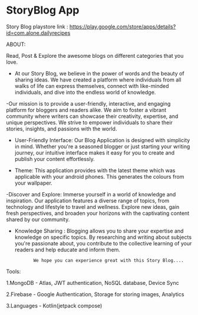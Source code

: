 # StoryBlog App

Story Blog playstore link : 
https://play.google.com/store/apps/details?id=com.alone.dailyrecipes

ABOUT:

Read, Post & Explore the awesome blogs on different categories that you love.

- At our Story Blog, we believe in the power of words and the beauty of sharing ideas. We have created a platform where individuals from all walks of life can express themselves, connect with like-minded individuals, and dive into the endless world of knowledge.

-Our mission is to provide a user-friendly, interactive, and engaging platform for bloggers and readers alike. We aim to foster a vibrant community where writers can showcase their creativity, expertise, and unique perspectives. We strive to empower individuals to share their stories, insights, and passions with the world.

- User-Friendly Interface: Our Blog Application is designed with simplicity in mind. Whether you're a seasoned blogger or just starting your writing journey, our intuitive interface makes it easy for you to create and publish your content effortlessly.

- Theme: This application provides with the latest theme which was applicable with your android phones. This generates the colours from your wallpaper.

-Discover and Explore: Immerse yourself in a world of knowledge and inspiration. Our application features a diverse range of topics, from technology and lifestyle to travel and wellness. Explore new ideas, gain fresh perspectives, and broaden your horizons with the captivating content shared by our community.

- Knowledge Sharing : Blogging allows you to share your expertise and knowledge on specific topics. By researching and writing about subjects you're passionate about, you contribute to the collective learning of your readers and help educate and inform them.
 
             We hope you can experience great with this Story Blog....

Tools:

1.MongoDB - Atlas, JWT authentication, NoSQL database, Device Sync

2.Firebase - Google Authentication, Storage for storing images, Analytics

3.Languages - Kotlin(jetpack compose)